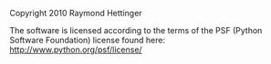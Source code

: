 Copyright 2010 Raymond Hettinger

The software is licensed according to the terms of the PSF (Python Software Foundation) license found here: http://www.python.org/psf/license/